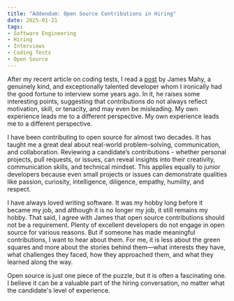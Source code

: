 ```yaml
---
title: "Addendum: Open Source Contributions in Hiring"
date: 2025-01-21
tags:
- Software Engineering
- Hiring
- Interviews
- Coding Tests
- Open Source
---
```


After my recent article on coding tests, I read a [post](https://www.linkedin.com/posts/james-mahy_stop-using-github-contributions-in-hiring-activity-7280527334883962880-esvT) by James Mahy, a genuinely kind, and exceptionally talented developer whom I ironically had the good fortune to interview some years ago. In it, he raises some interesting points, suggesting that contributions do not always reflect motivation, skill, or tenacity, and may even be misleading. My own experience leads me to a different perspective. My own experience leads me to a different perspective.

I have been contributing to open source for almost two decades. It has taught me a great deal about real-world problem-solving, communication, and collaboration. Reviewing a candidate’s contributions - whether personal projects, pull requests, or issues, can reveal insights into their creativity, communication skills, and technical mindset. This applies equally to junior developers because even small projects or issues can demonstrate qualities like passion, curiosity, intelligence, diligence, empathy, humility, and respect.

I have always loved writing software. It was my hobby long before it became my job, and although it is no longer my job, it still remains my hobby. That said, I agree with James that open source contributions should not be a requirement. Plenty of excellent developers do not engage in open source for various reasons. But if someone has made meaningful contributions, I want to hear about them. For me, it is less about the green squares and more about the stories behind them—what interests they have, what challenges they faced, how they approached them, and what they learned along the way.

Open source is just one piece of the puzzle, but it is often a fascinating one. I believe it can be a valuable part of the hiring conversation, no matter what the candidate's level of experience.
